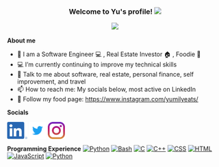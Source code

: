 <h3 align="center">
  Welcome to Yu's profile!
  <img src="https://media.giphy.com/media/hvRJCLFzcasrR4ia7z/giphy.gif" width="28">
</h3>

<!-- Typing SVG by DenverCoder1 - https://github.com/DenverCoder1/readme-typing-svg -->
<p align="center">
<a href="https://github.com/DenverCoder1/readme-typing-svg"><img src="https://readme-typing-svg.herokuapp.com/?lines=Welcome!;I%20am%20a%20Software%20Engineer%20💻;Real%20Estate%20Investor%20🏠;Foodie%20🍱;Lifelong%20Learner%20📚&center=true&width=440&height=45&vCenter=true&size=22&pause=1000](https://git.io/typing-svg)"></a>
  </p>


**About me**
- 👀 I am a Software Engineer 💻 , Real Estate Investor 🏠 , Foodie 🍱 
- 💻 I’m currently continuing to improve my technical skills 
- 💬 Talk to me about software, real estate, personal finance, self improvement, and travel
- 📫 How to reach me: My socials below, most active on LinkedIn
- 🥘 Follow my food page: https://www.instagram.com/yumilyeats/

**Socials**

[<img src="https://github.com/yufliu/yufliu/blob/main/master/socials/linkedin.png" height="40em" align="center" alt="Follow Raymo111 on LinkedIn" title="Follow Yu on LinkedIn"/>](https://linkedin.com/in/yufliu)
[<img src="https://github.com/yufliu/yufliu/blob/main/master/socials/twitter.svg" height="40em" align="center" alt="Follow Raym0111 on Twitter" title="Follow Yu on Twitter"/>](https://twitter.com/yufliu)
[<img src="https://github.com/yufliu/yufliu/blob/main/master/socials/instagram.svg" height="40em" align="center" alt="Follow Raymo111 on Instagram" title="Follow Yu on Instagram"/>](https://instagram.com/yu_creates)


**Programming Experience**
    <a href="https://github.com/search?q=user%3ADenverCoder1+language%3Apython"><img alt="Python" src="https://img.shields.io/badge/Python-14354C.svg?logo=python&logoColor=white"></a>
    <a href="https://github.com/search?q=user%3ADenverCoder1+language%3Abash"><img alt="Bash" src="https://img.shields.io/badge/Bash-121011.svg?logo=gnu-bash&logoColor=white"></a>
        <a href="https://github.com/search?q=user%3ADenverCoder1+language%3Ac"><img alt="C" src="https://custom-icon-badges.herokuapp.com/badge/C-03599C.svg?logo=c-in-hexagon&logoColor=white"></a>
    <a href="https://github.com/search?q=user%3ADenverCoder1+language%3Acpp"><img alt="C++" src="https://custom-icon-badges.herokuapp.com/badge/C++-9C033A.svg?logo=cpp2&logoColor=white"></a>
    <a href="https://github.com/search?q=user%3ADenverCoder1+language%3Acss"><img alt="CSS" src="https://img.shields.io/badge/CSS-1572B6.svg?logo=css3&logoColor=white"></a>
    <a href="https://github.com/search?q=user%3ADenverCoder1+language%3Ahtml"><img alt="HTML" src="https://img.shields.io/badge/HTML-E34F26.svg?logo=html5&logoColor=white"></a>
        <a href="https://github.com/search?q=user%3ADenverCoder1+language%3Ajavascript"><img alt="JavaScript" src="https://img.shields.io/badge/JavaScript-F7DF1E.svg?logo=javascript&logoColor=black"></a>
    <a href="https://github.com/search?q=user%3ADenverCoder1+language%3Apython"><img alt="Python" src="https://img.shields.io/badge/Python-14354C.svg?logo=python&logoColor=white"></a>


    
<!-- <code><img height="20" alt="javascript" src="https://raw.githubusercontent.com/github/explore/80688e429a7d4ef2fca1e82350fe8e3517d3494d/topics/javascript/javascript.png"></code>
<code><img height="20" alt="react" src="https://raw.githubusercontent.com/github/explore/80688e429a7d4ef2fca1e82350fe8e3517d3494d/topics/react/react.png"></code>
<code><img height="20" alt="python" src="https://raw.githubusercontent.com/github/explore/5c058a388828bb5fde0bcafd4bc867b5bb3f26f3/topics/python/python.png"></code> -->


<!---
yufliu/yufliu is a ✨ special ✨ repository because its `README.md` (this file) appears on your GitHub profile.
You can click the Preview link to take a look at your changes.
--->
